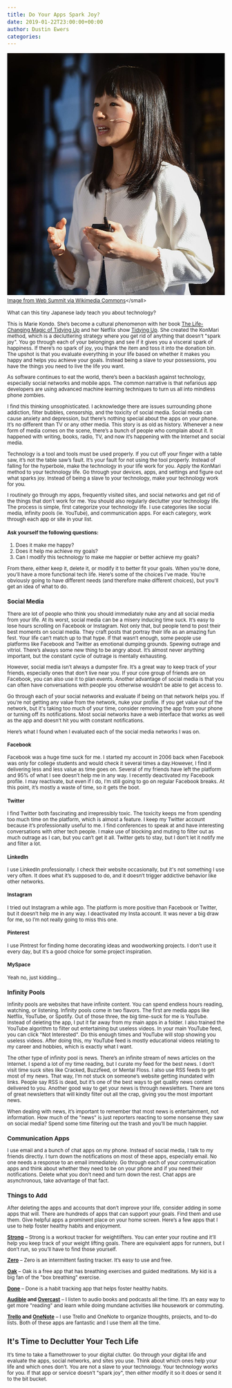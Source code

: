 ```yaml
---
title: Do Your Apps Spark Joy?
date: 2019-01-22T23:00:00+00:00
author: Dustin Ewers
categories:
---
```


![Marie Kondo](./marie-kondo.jpg)
<small>[Image from Web Summit via Wikimedia Commons](https://commons.wikimedia.org/wiki/File:Sportsfile_(Web_Summit)_(22790692681).jpg)</small>

What can this tiny Japanese lady teach you about technology?

This is Marie Kondo. She’s become a cultural phenomenon with her book [The Life-Changing Magic of Tidying Up](https://amzn.to/2TcWhQg) and her Netflix show [Tidying Up](https://www.netflix.com/title/80209379). She created the KonMari method, which is a decluttering strategy where you get rid of anything that doesn’t "spark joy". You go through each of your belongings and see if it gives you a visceral spark of happiness. If there’s no spark of joy, you thank the item and toss it into the donation bin. The upshot is that you evaluate everything in your life based on whether it makes you happy and helps you achieve your goals. Instead being a slave to your possessions, you have the
things you need to live the life you want.

As software continues to eat the world, there’s been a backlash against
technology, especially social networks and mobile apps. The common narrative is that nefarious app developers are using advanced machine learning techniques to turn us all into mindless phone zombies.

I find this thinking unsophisticated. I acknowledge there are issues surrounding phone addiction, filter bubbles, censorship, and the toxicity of social media. Social media can cause anxiety and depression, but there’s nothing special about the apps on your phone. It’s no different than TV or any other media. This story is as old as history. Whenever a new form of media comes on the scene, there’s a bunch of people who complain about it. It happened with writing, books, radio, TV, and now it’s happening with the Internet and social media.

Technology is a tool and tools must be used properly. If you cut off your finger with a table saw, it’s not the table saw’s fault. It’s your fault for not using the tool properly. Instead of falling for the hyperbole, make the technology in your life work for you. Apply the KonMari method to your technology life. Go through your devices, apps, and settings and figure out what sparks joy. Instead of being a slave to your technology, make your technology work for you.

I routinely go through my apps, frequently visited sites, and social networks and get rid of the things that don’t work for me. You should also regularly declutter your technology life. The process is simple, first categorize your technology life. I use categories like social media, infinity pools (ie. YouTube), and communication apps. For each category, work through each app or site in your list. 

#### Ask yourself the following questions:

1.  Does it make me happy?
2.  Does it help me achieve my goals?
3.  Can I modify this technology to make me happier or better achieve my goals?

From there, either keep it, delete it, or modify it to better fit your goals. When you’re done, you’ll have a more functional tech life. Here’s some of the choices I’ve made. You’re obviously going to have different needs (and therefore make different choices), but you'll get an idea of what to do.

### Social Media
There are lot of people who think you should immediately nuke any and all social media from your life. At its worst, social media can be a misery inducing time suck. It’s easy to lose hours scrolling on Facebook or Instagram. Not only that, but people tend to post their best moments on social media. They craft posts that portray their life as an amazing fun fest. Your life can’t match up to that hype. If that wasn’t enough, some people use platforms like Facebook and Twitter
as emotional dumping grounds. Spewing outrage and vitriol. There’s always some new thing to be angry about. It’s almost never anything important, but the constant cycle of outrage is mentally exhausting.

However, social media isn’t always a dumpster fire. It’s a great way to keep track of your friends, especially ones that don’t live near you. If your core group of friends are on Facebook, you can also use it to plan events. Another advantage of social media is that you can often have conversations with people you otherwise wouldn’t be able to get access to.

Go through each of your social networks and evaluate if being on that network helps you. If you’re not getting any value from the network, nuke your profile. If you get value out of the network, but it's taking too much of your time, consider removing the app from your phone or turning off its notifications. Most social networks have a web interface that works as well as the app and doesn’t hit you with constant notifications.

Here’s what I found when I evaluated each of the social media networks I was on.

#### Facebook

Facebook was a huge time suck for me. I started my account in 2006 back when Facebook was only for college students and would check it several times a day.However, I find it delivering less and less value as time goes on. Several of my friends have left the platform and 95% of what I see doesn’t help me in any way. I recently deactivated my Facebook profile. I may reactivate, but even if I do, I’m still going to go on regular Facebook breaks. At this point, it’s mostly a
waste of time, so it gets the boot.

#### Twitter
I find Twitter both fascinating and irrepressibly toxic. The toxicity keeps me from spending too much time on the platform, which is almost a feature. I keep my Twitter account because it’s professionally useful to me. I find conferences to speak at and have interesting conversations with other tech people. I make use of blocking and muting to filter out as much outrage as I can, but you can’t get it all. Twitter gets to stay, but I don’t let it notify me and filter a lot.

#### LinkedIn
I use LinkedIn professionally. I check their website occasionally, but it's not something I use very often. It does what it’s supposed to do, and it doesn’t trigger addictive behavior like other networks.

#### Instagram
I tried out Instagram a while ago. The platform is more positive than Facebook or Twitter, but it doesn’t help me in any way. I deactivated my Insta account. It was never a big draw for me, so I’m not really going to miss this one.

#### Pinterest
I use Pintrest for finding home decorating ideas and woodworking projects. I don’t use it every day, but it’s a good choice for some project inspiration.

#### MySpace
Yeah no, just kidding…

### Infinity Pools
Infinity pools are websites that have infinite content. You can spend endless hours reading, watching, or listening. Infinity pools come in two flavors. The first are media apps like Netflix, YouTube, or Spotify. Out of those three, the big time-suck for me is YouTube. Instead of deleting the app, I put it far away from my main apps in a folder. I also trained the YouTube algorithm to filter out entertaining but useless videos. In your main YouTube feed, you can click "Not Interested". Do this enough times and YouTube will stop showing you useless videos. After doing this, my YouTube feed is mostly educational videos relating to my career and hobbies, which is exactly what I want.

The other type of infinity pool is news. There’s an infinite stream of news articles on the Internet. I spend a lot of my time reading, but I curate my feed for the best news. I don’t visit time suck sites like Cracked, Buzzfeed, or Mental Floss. I also use RSS feeds to get most of my news. That way, I’m not stuck on someone’s website getting inundated with links. People say RSS is dead, but it’s one of the best ways to get quality news content delivered to you. Another good way to get your news is through newsletters. There are tons of great newsletters that will kindly filter out all the crap, giving you the most important news.

When dealing with news, it’s important to remember that most news is entertainment, not information. How much of the "news" is just reporters reacting to some nonsense they saw on social media? Spend some time filtering out the trash and you’ll be much happier.

### Communication Apps
I use email and a bunch of chat apps on my phone. Instead of social media, I talk to my friends directly. I turn down the notifications on most of these apps, especially email. No one needs a response to an email immediately. Go through each of your communication apps and think about whether they need to be on your phone and if you need their notifications. Delete what you don’t need and turn down the rest. Chat apps are asynchronous, take advantage of that fact.

### Things to Add
After deleting the apps and accounts that don’t improve your life, consider adding in some apps that will. There are hundreds of apps that can support your goals. Find them and use them. Give helpful apps a prominent place on your home screen. Here’s a few apps that I use to help foster healthy habits and enjoyment.

**[Strong](https://www.strong.app/)** – Strong is a workout tracker for weightlifters. You can enter your routine and it’ll help you keep track of your weight lifting goals. There are equivalent apps for runners, but I don’t run, so you’ll have to find those yourself.

**[Zero](https://itunes.apple.com/us/app/zero-fasting-tracker/id1168348542?mt=8)** – Zero is an intermittent fasting tracker. It’s easy to use and free.

**[Oak](https://www.oakmeditation.com/)** – Oak is a free app that has breathing exercises and guided meditations. My kid is a big fan of the "box breathing" exercise.

**[Done](https://itunes.apple.com/us/app/done-a-simple-habit-tracker/id1103961876)** – Done is a habit tracking app that helps foster healthy habits.

**[Audible](https://amzn.to/2RIwbIa) and [Overcast](https://overcast.fm/)** – I listen to audio books and podcasts all the time. It’s an easy way to get more "reading" and learn while doing mundane activities like housework or commuting.

**[Trello](https://trello.com) and [OneNote](https://www.onenote.com)** – I use Trello and OneNote to organize thoughts, projects, and to-do lists. Both of these apps are fantastic and I use them all the time.

## It's Time to Declutter Your Tech Life
It’s time to take a flamethrower to your digital clutter. Go through your digital life and evaluate the apps, social networks, and sites you use. Think about which ones help your life and which ones don’t. You are not a slave to your technology. Your technology works for you. If that app or service doesn’t "spark joy", then either modify it so it does or send it to the bit bucket.
